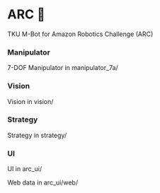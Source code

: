 # ARC :bicyclist:
TKU M-Bot for Amazon Robotics Challenge (ARC)

### Manipulator

7-DOF Manipulator in manipulator_7a/

### Vision

Vision in vision/

### Strategy

Strategy in strategy/

### UI

UI  in arc_ui/

Web data in arc_ui/web/
